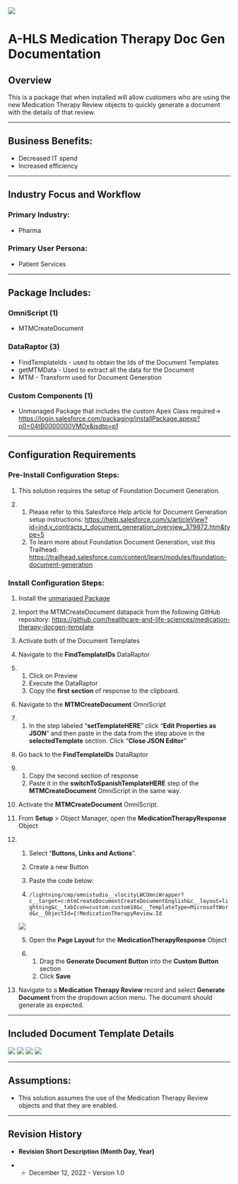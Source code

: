 ![](/images/ahlsbanner.png)
# A-HLS Medication Therapy Doc Gen Documentation 

## Overview

This is a package that when installed will allow customers who are using the new Medication Therapy Review objects to quickly generate a document with the details of that review. 

------

## Business Benefits:

- Decreased IT spend
- Increased efficiency

------

## Industry Focus and Workflow

### Primary Industry:

- Pharma

### Primary User Persona:

- Patient Services

------

## Package Includes:

### **OmniScript (1)**

- MTMCreateDocument

### **DataRaptor (3)**

- FindTemplateIds - used to obtain the Ids of the Document Templates
- getMTMData - Used to extract all the data for the Document
- MTM - Transform used for Document Generation

### **Custom Components (1)**

- Unmanaged Package that includes the custom Apex Class required→ https://login.salesforce.com/packaging/installPackage.apexp?p0=04tB0000000VMOx&isdtp=p1

------

## Configuration Requirements

### Pre-Install Configuration Steps:

1. This solution requires the setup of Foundation Document Generation. 

2. 1. Please refer to this Salesforce Help article for Document Generation setup instructions: https://help.salesforce.com/s/articleView?id=ind.v_contracts_t_document_generation_overview_379872.htm&type=5
   2. To learn more about Foundation Document Generation, visit this Trailhead: https://trailhead.salesforce.com/content/learn/modules/foundation-document-generation

### Install Configuration Steps:

1. Install the [unmanaged Package](https://login.salesforce.com/packaging/installPackage.apexp?p0=04tB0000000VMOx&isdtp=p1)

2. Import the MTMCreateDocument datapack from the following GitHub repository: https://github.com/healthcare-and-life-sciences/medication-therapy-docgen-template

3. Activate both of the Document Templates

4. Navigate to the **FindTemplateIDs** DataRaptor

5. 1. Click on Preview
   2. Execute the DataRaptor
   3. Copy the **first section** of response to the clipboard.  

6. Navigate to the **MTMCreateDocument** OmniScript

7. 1. In the step labeled “**setTemplateHERE**” click “**Edit Properties as JSON**” and then paste in the data from the step above in the **selectedTemplate** section. Click “**Close JSON Editor**“

8. Go back to the **FindTemplateIDs** DataRaptor

9. 1. Copy the second section of response
   2. Paste it in the **switchToSpanishTemplateHERE** step of the **MTMCreateDocument** OmniScript in the same way. 

10. Activate the **MTMCreateDocument** OmniScript.

11. From **Setup** > Object Manager, open the **MedicationTherapyResponse** Object

12. 1. Select “**Buttons, Links and Actions**”.  

    2. Create a new Button

    3. Paste the code below:

    4. `/lightning/cmp/omnistudio__vlocityLWCOmniWrapper?c__target=c:mtmCreateDocumentCreateDocumentEnglish&c__layout=lightning&c__tabIcon=custom:custom18&c__TemplateType=MicrosoftWord&c__ObjectId={!MedicationTherapyReview.Id`
    
    ![](/images/mtmimage1.png)

    5. Open the **Page Layout** for the **MedicationTherapyResponse** Object 

    6. 1. Drag the **Generate Document Button** into the **Custom Button** section
       2. Click **Save**

13. Navigate to a **Medication Therapy Review** record and select **Generate Document** from the dropdown action menu. The document should generate as expected.

------

## Included Document Template Details

![](/images/mtmimage2.png)
![](/images/mtmimage3.png)
![](/images/mtmimage4.png)
![](/images/mtmimage5.png)

------

## Assumptions:

- This solution assumes the use of the Medication Therapy Review objects and that they are enabled.

------

## Revision History

- **Revision Short Description (Month Day, Year)**

- - December 12, 2022 - Version 1.0
